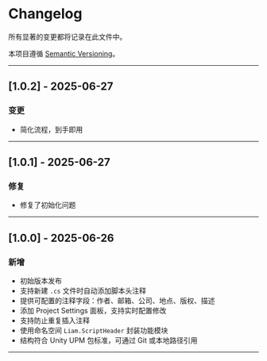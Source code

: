 # Changelog

所有显著的变更都将记录在此文件中。

本项目遵循 [Semantic Versioning](https://semver.org/lang/zh-CN/)。

---

## [1.0.2] - 2025-06-27

### 变更
- 简化流程，到手即用


---

## [1.0.1] - 2025-06-27

### 修复
- 修复了初始化问题

---

## [1.0.0] - 2025-06-26

### 新增
- 初始版本发布
- 支持新建 `.cs` 文件时自动添加脚本头注释
- 提供可配置的注释字段：作者、邮箱、公司、地点、版权、描述
- 添加 Project Settings 面板，支持实时配置修改
- 支持防止重复插入注释
- 使用命名空间 `Liam.ScriptHeader` 封装功能模块
- 结构符合 Unity UPM 包标准，可通过 Git 或本地路径引用

---
